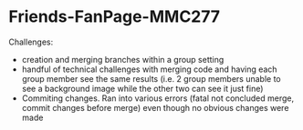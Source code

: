 # Friends-FanPage-MMC277
Challenges: 
- creation and merging branches within a group setting
- handful of technical challenges with merging code and having each group member see the same results (i.e. 2 group members unable to see a background image while the other two can see it just fine)
- Commiting changes. Ran into various errors (fatal not concluded merge, commit changes before merge) even though no obvious changes were made